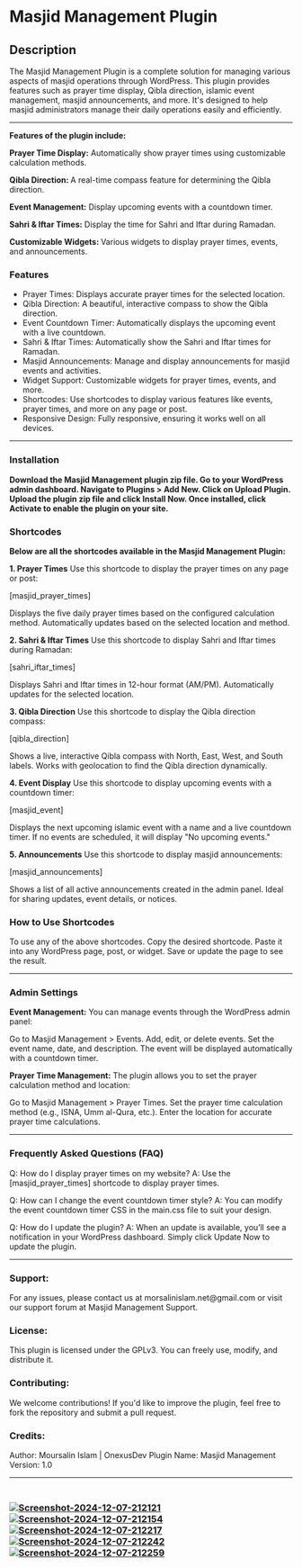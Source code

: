 <h1>Masjid Management Plugin</h1>

<h2>Description</h2>
<p>The Masjid Management Plugin is a complete solution for managing various aspects of masjid operations through WordPress.
This plugin provides features such as prayer time display, Qibla direction, islamic event management, masjid announcements, and more.  It's designed to help masjid administrators manage their daily operations easily and efficiently.</p>
<hr>
<b>Features of the plugin include:</b>
<p>
<b>Prayer Time Display:</b> Automatically show prayer times using customizable calculation methods.

<b>Qibla Direction: </b>A real-time compass feature for determining the Qibla direction.

<b>Event Management:</b> Display upcoming events with a countdown timer.

<b>Sahri & Iftar Times:</b> Display the time for Sahri and Iftar during Ramadan.

<b>Customizable Widgets: </b>Various widgets to display prayer times, events, and announcements.
</p>


<h3>Features</h3>
<ul>
<li>Prayer Times: Displays accurate prayer times for the selected location.</li>

<li>Qibla Direction: A beautiful, interactive compass to show the Qibla direction.</li>

<li>Event Countdown Timer: Automatically displays the upcoming event with a live countdown.</li>

<li>Sahri & Iftar Times: Automatically show the Sahri and Iftar times for Ramadan.</li>

<li>Masjid Announcements: Manage and display announcements for masjid events and activities.</li>

<li>Widget Support: Customizable widgets for prayer times, events, and more.</li>

<li>Shortcodes: Use shortcodes to display various features like events, prayer times, and more on any page or post.</li>

<li>Responsive Design: Fully responsive, ensuring it works well on all devices.</li>
</ul>

<hr>
<h3>Installation</h3>
<b>Download the Masjid Management plugin zip file.
Go to your WordPress admin dashboard.
Navigate to Plugins > Add New.
Click on Upload Plugin.
Upload the plugin zip file and click Install Now.
Once installed, click Activate to enable the plugin on your site. </b>


<h3>Shortcodes</h3>
<b>Below are all the shortcodes available in the Masjid Management Plugin:</b>

<b>1. Prayer Times</b>
Use this shortcode to display the prayer times on any page or post:

[masjid_prayer_times]

Displays the five daily prayer times based on the configured calculation method.
Automatically updates based on the selected location and method.

<b>2. Sahri & Iftar Times</b>
Use this shortcode to display Sahri and Iftar times during Ramadan:

[sahri_iftar_times]

Displays Sahri and Iftar times in 12-hour format (AM/PM).
Automatically updates for the selected location.

<b>3. Qibla Direction</b>
Use this shortcode to display the Qibla direction compass:

[qibla_direction]

Shows a live, interactive Qibla compass with North, East, West, and South labels.
Works with geolocation to find the Qibla direction dynamically.

<b>4. Event Display</b>
Use this shortcode to display upcoming events with a countdown timer:

[masjid_event]

Displays the next upcoming islamic event with a name and a live countdown timer.
If no events are scheduled, it will display "No upcoming events."

<b>5. Announcements</b>
Use this shortcode to display masjid announcements:

[masjid_announcements]

Shows a list of all active announcements created in the admin panel.
Ideal for sharing updates, event details, or notices.

<h3>How to Use Shortcodes</h3>
To use any of the above shortcodes.
Copy the desired shortcode.
Paste it into any WordPress page, post, or widget.
Save or update the page to see the result.

<hr>
<h3>Admin Settings</h3>
<b>Event Management:</b>
You can manage events through the WordPress admin panel:

Go to Masjid Management > Events.
Add, edit, or delete events.
Set the event name, date, and description.
The event will be displayed automatically with a countdown timer.

<b>Prayer Time Management:</b>
The plugin allows you to set the prayer calculation method and location:

Go to Masjid Management > Prayer Times.
Set the prayer time calculation method (e.g., ISNA, Umm al-Qura, etc.).
Enter the location for accurate prayer time calculations.
<hr>
<h3>Frequently Asked Questions (FAQ)</h3>
Q: How do I display prayer times on my website?
A: Use the [masjid_prayer_times] shortcode to display prayer times.

Q: How can I change the event countdown timer style?
A: You can modify the event countdown timer CSS in the main.css file to suit your design.

Q: How do I update the plugin?
A: When an update is available, you’ll see a notification in your WordPress dashboard. Simply click Update Now to update the plugin.
<hr>
<h3>Support:</h3>
For any issues, please contact us at morsalinislam.net@gmail.com or visit our support forum at Masjid Management Support.

<h3>License:</h3>
This plugin is licensed under the GPLv3. You can freely use, modify, and distribute it.

<h3>Contributing:</h3>
We welcome contributions! If you'd like to improve the plugin, feel free to fork the repository and submit a pull request.

<h3>Credits:</h3>
Author: Moursalin Islam | OnexusDev
Plugin Name: Masjid Management
Version: 1.0<br>
<hr>

<h3><ScreenShot/h3><br>
<a href="https://ibb.co.com/FXtK2tW"><img src="https://i.ibb.co.com/sCr2nrP/Screenshot-2024-12-07-212121.png" alt="Screenshot-2024-12-07-212121" border="0"></a>
<a href="https://ibb.co.com/59Hy6yb"><img src="https://i.ibb.co.com/dcYqrq8/Screenshot-2024-12-07-212154.png" alt="Screenshot-2024-12-07-212154" border="0"></a>
<a href="https://ibb.co.com/H7b56Vh"><img src="https://i.ibb.co.com/zsBqpr6/Screenshot-2024-12-07-212217.png" alt="Screenshot-2024-12-07-212217" border="0"></a>
<a href="https://ibb.co.com/Jx1vKVh"><img src="https://i.ibb.co.com/xmk1DW4/Screenshot-2024-12-07-212242.png" alt="Screenshot-2024-12-07-212242" border="0"></a>
<a href="https://ibb.co.com/tmmY27J"><img src="https://i.ibb.co.com/TvvP0Vg/Screenshot-2024-12-07-212259.png" alt="Screenshot-2024-12-07-212259" border="0"></a>
